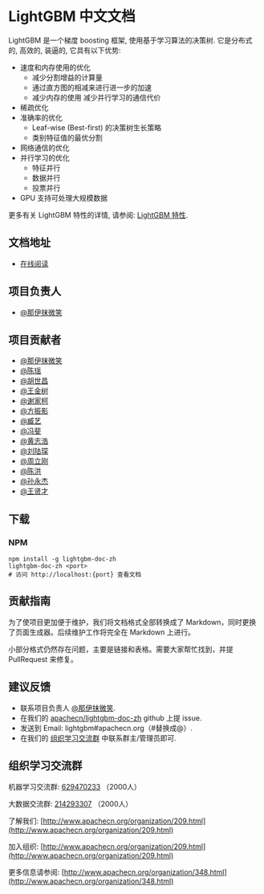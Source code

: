 # LightGBM 中文文档

LightGBM 是一个梯度 boosting 框架, 使用基于学习算法的决策树.
它是分布式的, 高效的, 装逼的, 它具有以下优势:
* 速度和内存使用的优化
  * 减少分割增益的计算量
  * 通过直方图的相减来进行进一步的加速
  * 减少内存的使用
  减少并行学习的通信代价
* 稀疏优化
* 准确率的优化
  * Leaf-wise (Best-first) 的决策树生长策略
  * 类别特征值的最优分割
* 网络通信的优化
* 并行学习的优化
  * 特征并行
  * 数据并行
  * 投票并行
* GPU 支持可处理大规模数据

更多有关 LightGBM 特性的详情, 请参阅: [LightGBM 特性]().

## 文档地址

+   [在线阅读](http://lightgbm.apachecn.org)

## 项目负责人

*   [@那伊抹微笑](https://github.com/wangyangting)

## 项目贡献者

*   [@那伊抹微笑](https://github.com/apachecn/lightgbm-doc-zh)
*   [@陈瑶](https://github.com/apachecn/lightgbm-doc-zh)
*   [@胡世昌](https://github.com/apachecn/lightgbm-doc-zh)
*   [@王金树](https://github.com/apachecn/lightgbm-doc-zh)
*   [@谢家柯](https://github.com/apachecn/lightgbm-doc-zh)
*   [@方振影](https://github.com/apachecn/lightgbm-doc-zh)
*   [@臧艺](https://github.com/apachecn/lightgbm-doc-zh)
*   [@冯斐](https://github.com/apachecn/lightgbm-doc-zh)
*   [@黄志浩](https://github.com/apachecn/lightgbm-doc-zh)
*   [@刘陆琛](https://github.com/apachecn/lightgbm-doc-zh)
*   [@周立刚](https://github.com/apachecn/lightgbm-doc-zh)
*   [@陈洪](https://github.com/apachecn/lightgbm-doc-zh)
*   [@孙永杰](https://github.com/apachecn/lightgbm-doc-zh)
*   [@王贤才](https://github.com/apachecn/lightgbm-doc-zh)

## 下载

### NPM

```
npm install -g lightgbm-doc-zh
lightgbm-doc-zh <port>
# 访问 http://localhost:{port} 查看文档
```

## 贡献指南

为了使项目更加便于维护，我们将文档格式全部转换成了 Markdown，同时更换了页面生成器。后续维护工作将完全在 Markdown 上进行。

小部分格式仍然存在问题，主要是链接和表格。需要大家帮忙找到，并提 PullRequest 来修复。

## 建议反馈

*   联系项目负责人 [@那伊抹微笑](https://github.com/wangyangting).
*   在我们的 [apachecn/lightgbm-doc-zh](https://github.com/apachecn/lightgbm-doc-zh) github 上提 issue.
*   发送到 Email: lightgbm#apachecn.org（#替换成@）.
*   在我们的 [组织学习交流群](./apachecn-learning-group.rst) 中联系群主/管理员即可.

## 组织学习交流群

机器学习交流群: [629470233](http://shang.qq.com/wpa/qunwpa?idkey=bcee938030cc9e1552deb3bd9617bbbf62d3ec1647e4b60d9cd6b6e8f78ddc03) （2000人）

大数据交流群: [214293307](http://shang.qq.com/wpa/qunwpa?idkey=bcee938030cc9e1552deb3bd9617bbbf62d3ec1647e4b60d9cd6b6e8f78ddc03) （2000人）

了解我们: [http://www.apachecn.org/organization/209.html](http://www.apachecn.org/organization/209.html)

加入组织: [http://www.apachecn.org/organization/209.html](http://www.apachecn.org/organization/209.html)

更多信息请参阅: [http://www.apachecn.org/organization/348.html](http://www.apachecn.org/organization/348.html)
